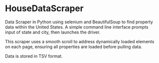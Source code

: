 # HouseDataScraper
Data Scraper in Python using selenium and BeautifulSoup to find property data within the United States. A simple command line interface prompts input of state and city, then launches the driver. 

This scraper uses a smooth scroll to address dynamically loaded elements on each page, ensuring all properties are loaded before pulling data. 

Data is stored in TSV format.

